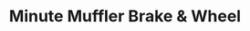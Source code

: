 ---
title: "Minute Muffler Brake & Wheel"
url: /etobicoke-toronto/minute-muffler-brake-and-wheel/
shop: car repair
---